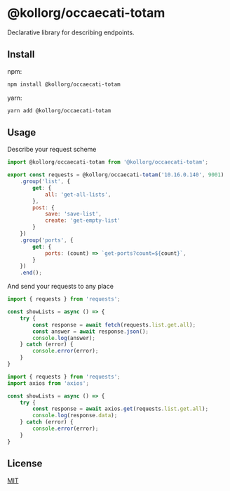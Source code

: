 # @kollorg/occaecati-totam
Declarative library for describing endpoints.

## Install

npm:
```sh
npm install @kollorg/occaecati-totam
```

yarn:
```sh
yarn add @kollorg/occaecati-totam
```

## Usage

Describe your request scheme

```js
import @kollorg/occaecati-totam from '@kollorg/occaecati-totam';

export const requests = @kollorg/occaecati-totam('10.16.0.140', 9001)
    .group('list', {
        get: {
            all: 'get-all-lists',
        },
        post: {
            save: 'save-list',
            create: 'get-empty-list'
        }
    })
    .group('ports', {
        get: {
            ports: (count) => `get-ports?count=${count}`,
        }
    })
    .end();
```

And send your requests to any place

```js
import { requests } from 'requests';

const showLists = async () => {
    try {
        const response = await fetch(requests.list.get.all);
        const answer = await response.json();
        console.log(answer);
    } catch (error) {
        console.error(error);
    }
}
```

```js
import { requests } from 'requests';
import axios from 'axios';

const showLists = async () => {
    try {
        const response = await axios.get(requests.list.get.all);
        console.log(response.data);
    } catch (error) {
        console.error(error);
    }
}
```

## License

[MIT](LICENSE)